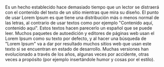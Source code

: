 Es un hecho establecido hace demasiado tiempo que un lector se distraerá con el contenido del texto de un sitio mientras que mira su
diseño. El punto de usar Lorem Ipsum es que tiene una distribución más o menos normal de las letras, al contrario de usar textos como 
por ejemplo "Contenido aquí, contenido aquí". Estos textos hacen parecerlo un español que se puede leer. Muchos paquetes de
autoedición y editores de páginas web usan el Lorem Ipsum como su texto por defecto, y al hacer una búsqueda de "Lorem Ipsum" va a dar 
por resultado muchos sitios web que usan este texto si se encuentran en estado de desarrollo. Muchas versiones han evolucionado a 
través de los años, algunas veces por accidente, otras veces a propósito (por ejemplo insertándole humor y cosas por el estilo).